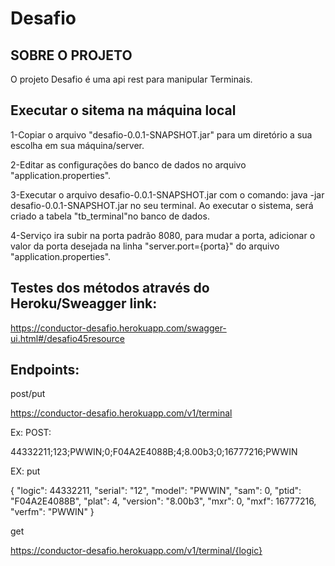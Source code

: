 # Desafio

## SOBRE O PROJETO
O projeto Desafio é uma api rest para manipular Terminais.

## Executar o sitema na máquina local

1-Copiar o arquivo "desafio-0.0.1-SNAPSHOT.jar" para um diretório a sua escolha em sua máquina/server.

2-Editar as configurações do banco de dados no arquivo "application.properties".

3-Executar o arquivo desafio-0.0.1-SNAPSHOT.jar com o comando: java -jar desafio-0.0.1-SNAPSHOT.jar no seu terminal. Ao executar o sistema, será criado a tabela "tb_terminal"no banco de dados.

4-Serviço ira subir na porta padrão 8080, para mudar a porta, adicionar o valor da porta desejada na linha "server.port={porta}" do arquivo "application.properties".

## Testes dos métodos através do Heroku/Sweagger link:

https://conductor-desafio.herokuapp.com/swagger-ui.html#/desafio45resource

## Endpoints:

post/put

https://conductor-desafio.herokuapp.com/v1/terminal

Ex: POST:

44332211;123;PWWIN;0;F04A2E4088B;4;8.00b3;0;16777216;PWWIN

EX: put

{
   "logic": 44332211,
   "serial": "12",
   "model": "PWWIN",
   "sam": 0,
   "ptid": "F04A2E4088B",
   "plat": 4,
   "version": "8.00b3",
   "mxr": 0,
   "mxf": 16777216,
   "verfm": "PWWIN"
}

get

https://conductor-desafio.herokuapp.com/v1/terminal/{logic}


